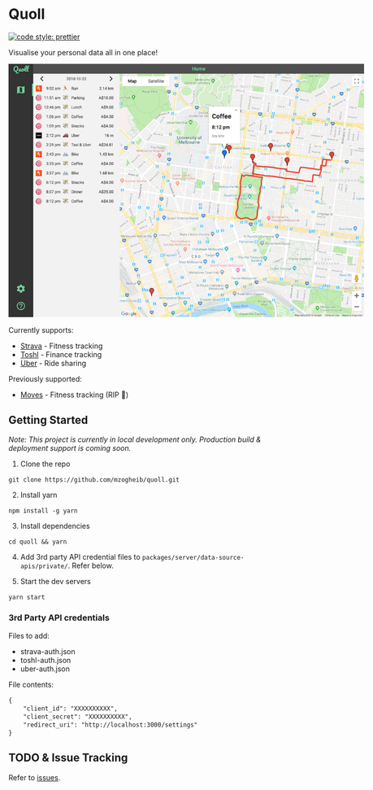 # Quoll

[![code style: prettier](https://img.shields.io/badge/code_style-prettier-ff69b4.svg?style=flat-square)](https://github.com/prettier/prettier)

Visualise your personal data all in one place!

<img src="screenshot.png" alt="screenshot" style="max-width: 700px"/>

Currently supports:

- [Strava](https://www.strava.com) - Fitness tracking
- [Toshl](https://toshl.com) - Finance tracking
- [Uber](https://www.uber.com) - Ride sharing

Previously supported:

- [Moves](https://www.moves-app.com/) - Fitness tracking (RIP 🙏)

## Getting Started

_Note: This project is currently in local development only. Production build & deployment support is coming soon._

1. Clone the repo

```
git clone https://github.com/mzogheib/quoll.git
```

2. Install yarn

```
npm install -g yarn
```

3. Install dependencies

```
cd quoll && yarn
```

4. Add 3rd party API credential files to `packages/server/data-source-apis/private/`. Refer below.

5. Start the dev servers

```
yarn start
```

### 3rd Party API credentials

Files to add:

- strava-auth.json
- toshl-auth.json
- uber-auth.json

File contents:

```
{
    "client_id": "XXXXXXXXXX",
    "client_secret": "XXXXXXXXXX",
    "redirect_uri": "http://localhost:3000/settings"
}
```

## TODO & Issue Tracking

Refer to [issues](https://github.com/mzogheib/quoll/issues).
